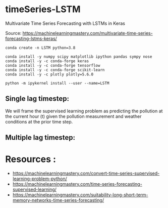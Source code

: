 # timeSeries-LSTM
Multivariate Time Series Forecasting with LSTMs in Keras


Source: https://machinelearningmastery.com/multivariate-time-series-forecasting-lstms-keras/


```{bash}
conda create -n LSTM python=3.8
```

```{python}
conda install -y numpy scipy matplotlib ipython pandas sympy nose
conda install -y -c conda-forge keras
conda install -y -c conda-forge tensorflow
conda install -y -c conda-forge scikit-learn 
conda install -y -c plotly plotly=5.6.0
```

```{bash}
python -m ipykernel install --user --name=LSTM
```


## Single lag timestep: 
We will frame the supervised learning problem as predicting the pollution at the current hour (t) given the pollution measurement and weather conditions at the prior time step.

## Multiple lag timestep: 




# Resources : 

- https://machinelearningmastery.com/convert-time-series-supervised-learning-problem-python/
- https://machinelearningmastery.com/time-series-forecasting-supervised-learning/
- https://machinelearningmastery.com/suitability-long-short-term-memory-networks-time-series-forecasting/
